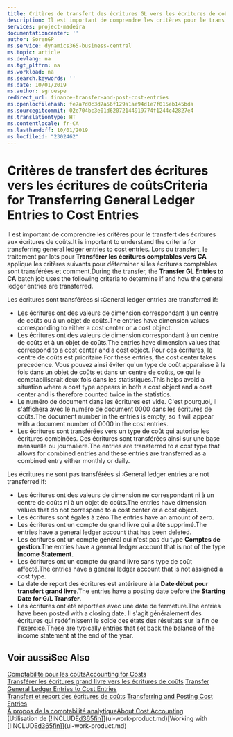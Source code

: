 ```yaml
---
title: Critères de transfert des écritures GL vers les écritures de coûts | Microsoft Docs
description: Il est important de comprendre les critères pour le transfert des écritures aux écritures de coûts. Lors du transfert, le traitement par lots pour **Transférer les écritures comptables vers CA** applique les critères suivants pour déterminer si les écritures comptables sont transférées et comment.
services: project-madeira
documentationcenter: ''
author: SorenGP
ms.service: dynamics365-business-central
ms.topic: article
ms.devlang: na
ms.tgt_pltfrm: na
ms.workload: na
ms.search.keywords: ''
ms.date: 10/01/2019
ms.author: sgroespe
redirect_url: finance-transfer-and-post-cost-entries
ms.openlocfilehash: fe7a7d0c3d7a56f129a1ae94d1e7f015eb145bda
ms.sourcegitcommit: 02e704bc3e01d62072144919774f1244c42827e4
ms.translationtype: HT
ms.contentlocale: fr-CA
ms.lasthandoff: 10/01/2019
ms.locfileid: "2302462"
---
```

# <a name="criteria-for-transferring-general-ledger-entries-to-cost-entries"></a><span data-ttu-id="3f3b1-104">Critères de transfert des écritures vers les écritures de coûts</span><span class="sxs-lookup"><span data-stu-id="3f3b1-104">Criteria for Transferring General Ledger Entries to Cost Entries</span></span>
<span data-ttu-id="3f3b1-105">Il est important de comprendre les critères pour le transfert des écritures aux écritures de coûts.</span><span class="sxs-lookup"><span data-stu-id="3f3b1-105">It is important to understand the criteria for transferring general ledger entries to cost entries.</span></span> <span data-ttu-id="3f3b1-106">Lors du transfert, le traitement par lots pour **Transférer les écritures comptables vers CA** applique les critères suivants pour déterminer si les écritures comptables sont transférées et comment.</span><span class="sxs-lookup"><span data-stu-id="3f3b1-106">During the transfer, the **Transfer GL Entries to CA** batch job uses the following criteria to determine if and how the general ledger entries are transferred.</span></span>  

<span data-ttu-id="3f3b1-107">Les écritures sont transférées si :</span><span class="sxs-lookup"><span data-stu-id="3f3b1-107">General ledger entries are transferred if:</span></span>  

-   <span data-ttu-id="3f3b1-108">Les écritures ont des valeurs de dimension correspondant à un centre de coûts ou à un objet de coûts.</span><span class="sxs-lookup"><span data-stu-id="3f3b1-108">The entries have dimension values corresponding to either a cost center or a cost object.</span></span>  
-   <span data-ttu-id="3f3b1-109">Les écritures ont des valeurs de dimension correspondant à un centre de coûts et à un objet de coûts.</span><span class="sxs-lookup"><span data-stu-id="3f3b1-109">The entries have dimension values that correspond to a cost center and a cost object.</span></span> <span data-ttu-id="3f3b1-110">Pour ces écritures, le centre de coûts est prioritaire.</span><span class="sxs-lookup"><span data-stu-id="3f3b1-110">For these entries, the cost center takes precedence.</span></span> <span data-ttu-id="3f3b1-111">Vous pouvez ainsi éviter qu'un type de coût apparaisse à la fois dans un objet de coûts et dans un centre de coûts, ce qui le comptabiliserait deux fois dans les statistiques.</span><span class="sxs-lookup"><span data-stu-id="3f3b1-111">This helps avoid a situation where a cost type appears in both a cost object and a cost center and is therefore counted twice in the statistics.</span></span>  
-   <span data-ttu-id="3f3b1-112">Le numéro de document dans les écritures est vide. C'est pourquoi, il s'affichera avec le numéro de document 0000 dans les écritures de coûts.</span><span class="sxs-lookup"><span data-stu-id="3f3b1-112">The document number in the entries is empty, so it will appear with a document number of 0000 in the cost entries.</span></span>  
-   <span data-ttu-id="3f3b1-113">Les écritures sont transférées vers un type de coût qui autorise les écritures combinées. Ces écritures sont transférées ainsi sur une base mensuelle ou journalière.</span><span class="sxs-lookup"><span data-stu-id="3f3b1-113">The entries are transferred to a cost type that allows for combined entries and these entries are transferred as a combined entry either monthly or daily.</span></span>  

<span data-ttu-id="3f3b1-114">Les écritures ne sont pas transférées si :</span><span class="sxs-lookup"><span data-stu-id="3f3b1-114">General ledger entries are not transferred if:</span></span>  

-   <span data-ttu-id="3f3b1-115">Les écritures ont des valeurs de dimension ne correspondant ni à un centre de coûts ni à un objet de coûts.</span><span class="sxs-lookup"><span data-stu-id="3f3b1-115">The entries have dimension values that do not correspond to a cost center or a cost object.</span></span>  
-   <span data-ttu-id="3f3b1-116">Les écritures sont égales à zéro.</span><span class="sxs-lookup"><span data-stu-id="3f3b1-116">The entries have an amount of zero.</span></span>  
-   <span data-ttu-id="3f3b1-117">Les écritures ont un compte du grand livre qui a été supprimé.</span><span class="sxs-lookup"><span data-stu-id="3f3b1-117">The entries have a general ledger account that has been deleted.</span></span>  
-   <span data-ttu-id="3f3b1-118">Les écritures ont un compte général qui n'est pas du type **Comptes de gestion**.</span><span class="sxs-lookup"><span data-stu-id="3f3b1-118">The entries have a general ledger account that is not of the type **Income Statement**.</span></span>  
-   <span data-ttu-id="3f3b1-119">Les écritures ont un compte du grand livre sans type de coût affecté.</span><span class="sxs-lookup"><span data-stu-id="3f3b1-119">The entries have a general ledger account that is not assigned a cost type.</span></span>  
-   <span data-ttu-id="3f3b1-120">La date de report des écritures est antérieure à la **Date début pour transfert grand livre**.</span><span class="sxs-lookup"><span data-stu-id="3f3b1-120">The entries have a posting date before the **Starting Date for G/L Transfer**.</span></span>  
-   <span data-ttu-id="3f3b1-121">Les écritures ont été reportées avec une date de fermeture.</span><span class="sxs-lookup"><span data-stu-id="3f3b1-121">The entries have been posted with a closing date.</span></span> <span data-ttu-id="3f3b1-122">Il s'agit généralement des écritures qui redéfinissent le solde des états des résultats sur la fin de l'exercice.</span><span class="sxs-lookup"><span data-stu-id="3f3b1-122">These are typically entries that set back the balance of the income statement at the end of the year.</span></span>  

## <a name="see-also"></a><span data-ttu-id="3f3b1-123">Voir aussi</span><span class="sxs-lookup"><span data-stu-id="3f3b1-123">See Also</span></span>  
[<span data-ttu-id="3f3b1-124">Comptabilité pour les coûts</span><span class="sxs-lookup"><span data-stu-id="3f3b1-124">Accounting for Costs</span></span>](finance-manage-cost-accounting.md)  
 <span data-ttu-id="3f3b1-125">[Transférer les écritures grand livre vers les écritures de coûts](finance-how-to-transfer-general-ledger-entries-to-cost-entries.md) </span><span class="sxs-lookup"><span data-stu-id="3f3b1-125">[Transfer General Ledger Entries to Cost Entries](finance-how-to-transfer-general-ledger-entries-to-cost-entries.md) </span></span>  
 <span data-ttu-id="3f3b1-126">[Transfert et report des écritures de coûts](finance-transfer-and-post-cost-entries.md) </span><span class="sxs-lookup"><span data-stu-id="3f3b1-126">[Transferring and Posting Cost Entries](finance-transfer-and-post-cost-entries.md) </span></span>  
 [<span data-ttu-id="3f3b1-127">À propos de la comptabilité analytique</span><span class="sxs-lookup"><span data-stu-id="3f3b1-127">About Cost Accounting</span></span>](finance-about-cost-accounting.md)  
 <span data-ttu-id="3f3b1-128">[Utilisation de [!INCLUDE[d365fin](includes/d365fin_md.md)]](ui-work-product.md)</span><span class="sxs-lookup"><span data-stu-id="3f3b1-128">[Working with [!INCLUDE[d365fin](includes/d365fin_md.md)]](ui-work-product.md)</span></span>
